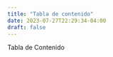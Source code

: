```yaml
---
title: "Tabla de contenido"
date: 2023-07-27T22:29:34-04:00
draft: false
---
```


Tabla de Contenido
